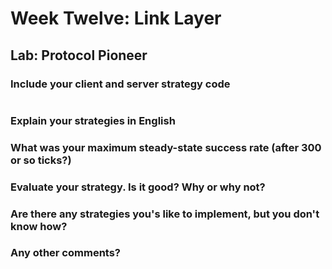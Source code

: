 # Week Twelve: Link Layer

## Lab: Protocol Pioneer

### Include your client and server strategy code

```python

```

### Explain your strategies in English

### What was your maximum steady-state success rate (after 300 or so ticks?)

### Evaluate your strategy. Is it good? Why or why not?

### Are there any strategies you's like to implement, but you don't know how?

### Any other comments?
